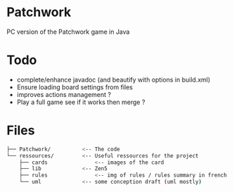 # Patchwork
PC version of the Patchwork game in Java

# Todo

- complete/enhance javadoc (and beautify with options in build.xml)
- Ensure loading board settings from files
- improves actions management ?
- Play a full game see if it works then merge ?

#  Files

```sh
├── Patchwork/ 			<-- The code
└── ressources/			<-- Useful ressources for the project
    ├── cards				<-- images of the card 
    ├── lib				<-- Zen5
    ├── rules				<-- img of rules / rules summary in french
    └── uml				<-- some conception draft (uml mostly)
```

